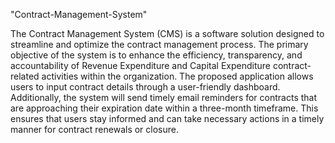 "Contract-Management-System" 

The Contract Management System (CMS) is a software solution designed to streamline and optimize the contract management process.
The primary objective of the system is to enhance the efficiency, transparency, and accountability of Revenue Expenditure and 
Capital Expenditure contract-related activities within the organization.
The proposed application allows users to input contract details through a user-friendly dashboard.
Additionally, the system will send timely email reminders for contracts that are approaching their expiration date within a 
three-month timeframe. This ensures that users stay informed and can take necessary actions in a timely manner for contract renewals or closure.
